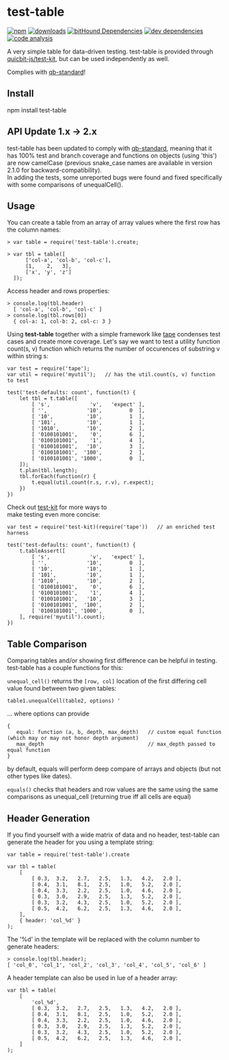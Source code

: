 # test-table

[![npm][npm-image]][npm-link]
[![downloads][downloads-image]][npm-link]
[![bitHound Dependencies][proddep-image]][proddep-link]
[![dev dependencies][devdep-image]][devdep-link]
[![code analysis][code-image]][code-link]

[npm-image]:       https://img.shields.io/npm/v/test-table.svg
[downloads-image]: https://img.shields.io/npm/dm/test-table.svg
[npm-link]:        https://npmjs.org/package/test-table
[proddep-image]:   https://www.bithound.io/github/quicbit-js/test-table/badges/dependencies.svg
[proddep-link]:    https://www.bithound.io/github/quicbit-js/test-table/master/dependencies/npm
[devdep-image]:    https://www.bithound.io/github/quicbit-js/test-table/badges/devDependencies.svg
[devdep-link]:     https://www.bithound.io/github/quicbit-js/test-table/master/dependencies/npm
[code-image]:      https://www.bithound.io/github/quicbit-js/test-table/badges/code.svg
[code-link]:       https://www.bithound.io/github/quicbit-js/test-table

A very simple table for data-driven testing.  test-table is provided through
[quicbit-js/test-kit](http://github.com/quicbit-js/test-kit), but can be 
used independently as well.

Complies with [qb-standard](http://github.com/quicbit-js/qb-standard)!

## Install

npm install test-table

## API Update 1.x -> 2.x

test-table has been updated to comply 
with [qb-standard](http://github.com/quicbit-js/qb-standard), meaning that
it has 100% test and branch coverage and functions on objects (using 'this') 
are now camelCase (previous snake_case names are available in version 2.1.0 for 
backward-compatibility).  
In adding the tests, some unreported 
bugs were found and fixed specifically with some comparisons of unequalCell().


## Usage

You can create a table from an array of array values where the first 
row has the column names:

    > var table = require('test-table').create;
    
    > var tbl = table([
          ['col-a', 'col-b', 'col-c'],
          [1,    2,   3],
          ['x', 'y', 'z']
      ]);
     
Access header and rows properties:

    > console.log(tbl.header)
      [ 'col-a', 'col-b', 'col-c' ]
    > console.log(tbl.rows[0])
      { col-a: 1, col-b: 2, col-c: 3 }    

Using **test-table** together with a simple framework like [tape](https://github.com/substack/tape) condenses test cases 
and create more coverage.  Let's say we want to test a utility function count(s, v) function which 
returns the number of occurences of substring v within string s:

    var test = require('tape');     
    var util = require('myutil');   // has the util.count(s, v) function to test

    test('test-defaults: count', function(t) {
        let tbl = t.table([
            [ 's',             'v',   'expect' ],
            [ '',             '10',         0  ],
            [ '10',           '10',         1  ],
            [ '101',          '10',         1  ],
            [ '1010',         '10',         2  ],
            [ '0100101001',    '0',         6  ],
            [ '0100101001',    '1',         4  ],
            [ '0100101001',   '10',         3  ],
            [ '0100101001',  '100',         2  ],
            [ '0100101001', '1000',         0  ],
        ]);
        t.plan(tbl.length);
        tbl.forEach(function(r) {
            t.equal(util.count(r.s, r.v), r.expect);
        })
    })

    
Check out [test-kit](http://github.com/quicbit-js/test-kit) for more ways to  
make testing even more concise:

    var test = require('test-kit)(require('tape'))   // an enriched test harness 

    test('test-defaults: count', function(t) {
        t.tableAssert([
            [ 's',             'v',   'expect' ],
            [ '',             '10',         0  ],
            [ '10',           '10',         1  ],
            [ '101',          '10',         1  ],
            [ '1010',         '10',         2  ],
            [ '0100101001',    '0',         6  ],
            [ '0100101001',    '1',         4  ],
            [ '0100101001',   '10',         3  ],
            [ '0100101001',  '100',         2  ],
            [ '0100101001', '1000',         0  ],
        ], require('myutil').count);
    })


## Table Comparison

Comparing tables and/or showing first difference can be helpful in testing.  test-table
has a couple functions for this:


<code>unequal_cell()</code> returns the <code>\[row, col\]</code> location of the first differing 
cell value found between two given tables:

    table1.unequalCell(table2, options) '
    
... where options can provide

    {
       equal: function (a, b, depth, max_depth)   // custom equal function (which may or may not honor depth argument)
       max_depth                                  // max_depth passed to equal function
    }

by default, equals will perform deep compare of arrays and objects (but not other types like dates).


<code>equals()</code> checks that headers and row values are the same using the same
comparisons as unequal_cell (returning true iff all cells are equal)

## Header Generation

If you find yourself with a wide matrix of data and no header, test-table can generate
the header for you using a template string:

    var table = require('test-table').create
    
    var tbl = table(
        [
            [ 0.3,  3.2,   2.7,   2.5,   1.3,   4.2,   2.0 ],
            [ 0.4,  3.1,   8.1,   2.5,   1.0,   5.2,   2.0 ],
            [ 0.4,  3.3,   2.2,   2.5,   1.0,   4.6,   2.0 ],
            [ 0.3,  3.0,   2.9,   2.5,   1.3,   5.2,   2.0 ],
            [ 0.3,  3.2,   4.3,   2.5,   1.0,   5.2,   2.0 ],
            [ 0.5,  4.2,   6.2,   2.5,   1.3,   4.6,   2.0 ],
        ], 
        { header: 'col_%d' }
    );
    
The '%d' in the template will be replaced with the column number to generate headers:

    > console.log(tbl.header);
    [ 'col_0', 'col_1', 'col_2', 'col_3', 'col_4', 'col_5', 'col_6' ]

A header template can also be used in lue of a header array:

    var tbl = table(
        [
            'col_%d',
            [ 0.3,  3.2,   2.7,   2.5,   1.3,   4.2,   2.0 ],
            [ 0.4,  3.1,   8.1,   2.5,   1.0,   5.2,   2.0 ],
            [ 0.4,  3.3,   2.2,   2.5,   1.0,   4.6,   2.0 ],
            [ 0.3,  3.0,   2.9,   2.5,   1.3,   5.2,   2.0 ],
            [ 0.3,  3.2,   4.3,   2.5,   1.0,   5.2,   2.0 ],
            [ 0.5,  4.2,   6.2,   2.5,   1.3,   4.6,   2.0 ],
        ] 
    );
